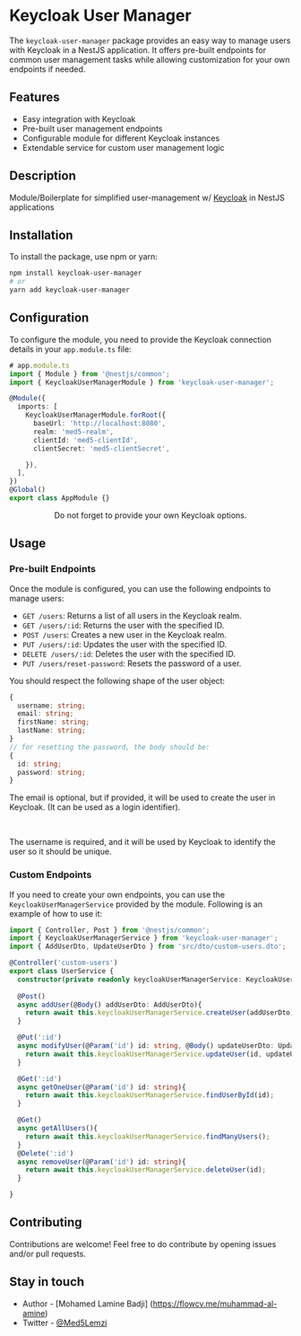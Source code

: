 # Keycloak User Manager

The `keycloak-user-manager` package provides an easy way to manage users with Keycloak in a NestJS application. It offers pre-built endpoints for common user management tasks while allowing customization for your own endpoints if needed.

## Features

- Easy integration with Keycloak
- Pre-built user management endpoints
- Configurable module for different Keycloak instances
- Extendable service for custom user management logic

## Description

Module/Boilerplate for simplified user-management w/ [Keycloak](https://www.keycloak.org/) in NestJS applications

## Installation

To install the package, use npm or yarn:

```bash
npm install keycloak-user-manager
# or
yarn add keycloak-user-manager
```

## Configuration

To configure the module, you need to provide the Keycloak connection details in your `app.module.ts` file:

```typescript
# app.module.ts
import { Module } from '@nestjs/common';
import { KeycloakUserManagerModule } from 'keycloak-user-manager';

@Module({
  imports: [
    KeycloakUserManagerModule.forRoot({
      baseUrl: 'http://localhost:8080',
      realm: 'med5-realm',
      clientId: 'med5-clientId',
      clientSecret: 'med5-clientSecret',

    }),
  ],
})
@Global()
export class AppModule {}
```
<p align="center">
Do not forget to provide your own Keycloak options.
</p>

## Usage
### Pre-built Endpoints

Once the module is configured, you can use the following endpoints to manage users:

- `GET /users`: Returns a list of all users in the Keycloak realm.
- `GET /users/:id`: Returns the user with the specified ID.
- `POST /users`: Creates a new user in the Keycloak realm.
- `PUT /users/:id`: Updates the user with the specified ID.
- `DELETE /users/:id`: Deletes the user with the specified ID.
- `PUT /users/reset-password`: Resets the password of a user.

You should respect the following shape of the user object:
```typescript
{
  username: string;
  email: string;
  firstName: string;
  lastName: string;  
}
// for resetting the password, the body should be:
{
  id: string;
  password: string;
}
```
<p>The email is optional, but if provided, it will be used to create the user in Keycloak. (It can be used as a login identifier). </p>
</br>
<p>
The username is required, and it will be used by Keycloak to identify the user so it should be unique.
</p>


### Custom Endpoints

If you need to create your own endpoints, you can use the `KeycloakUserManagerService` provided by the module. Following is an example of how to use it:

```typescript
import { Controller, Post } from '@nestjs/common';
import { KeycloakUserManagerService } from 'keycloak-user-manager';
import { AddUserDto, UpdateUserDto } from 'src/dto/custom-users.dto';

@Controller('custom-users')
export class UserService {
  constructor(private readonly keycloakUserManagerService: KeycloakUserManagerService) {}
  
  @Post()
  async addUser(@Body() addUserDto: AddUserDto){
    return await this.keycloakUserManagerService.createUser(addUserDto);
  }

  @Put(':id')
  async modifyUser(@Param('id') id: string, @Body() updateUserDto: UpdateUserDto){
    return await this.keycloakUserManagerService.updateUser(id, updateUserDto);
  }

  @Get(':id')
  async getOneUser(@Param('id') id: string){
    return await this.keycloakUserManagerService.findUserById(id);
  }

  @Get()
  async getAllUsers(){
    return await this.keycloakUserManagerService.findManyUsers();
  }
  @Delete(':id')
  async removeUser(@Param('id') id: string){
    return await this.keycloakUserManagerService.deleteUser(id);
  }

}
```

## Contributing

Contributions are welcome! Feel free to do contribute by opening issues and/or pull requests.

## Stay in touch

- Author - [Mohamed Lamine Badji] (https://flowcv.me/muhammad-al-amine)
- Twitter - [@Med5Lemzi](https://x.com/Med5Lemzi)
